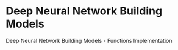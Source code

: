 # Deep Neural Network Building Models
 Deep Neural Network Building Models - Functions Implementation
